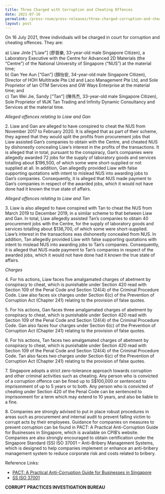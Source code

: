 ```yaml
---
title: Three Charged with Corruption and Cheating Offences
date: 2021-07-16
permalink: /press-room/press-releases/three-charged-corruption-and-cheating-offences/
layout: post
---
```


On 16 July 2021, three individuals will be charged in court for corruption and cheating offences. They are: 

a)    Liaw Jinle [“Liaw”] (廖晉樂, 33-year-old male Singapore Citizen), a Laboratory Executive with the Centre for Advanced 2D Materials (the “Centre”) of the National University of Singapore (“NUS”) at the material time; <br>
b)    Gan Yee Aun [“Gan”] (顏怡安, 34-year-old male Singapore Citizen), Director of  HOH Multitrade Pte Ltd and Laco Management Pte Ltd, and Sole Proprietor of Ian OTM Services and GW Ways Enterprise at the material time; and<br>
c)    Tan Wei Jie, Sandy [“Tan”] (陳伟杰, 33-year-old male Singapore Citizen), Sole Proprietor of WJK Tan Trading and Infinity Dynamic Consultancy and Services at the material time.

*Alleged offences relating to Liaw and Gan*
	
2\.         Liaw and Gan are alleged to have conspired to cheat the NUS from November 2017 to February 2020. It is alleged that as part of their scheme, they agreed that they would split the profits from procurement jobs that Liaw assisted Gan’s companies to obtain with the Centre, and cheated NUS by dishonestly concealing Liaw’s interest in the profits of the transactions. It is alleged that in total, pursuant to the conspiracy, Gan’s companies were allegedly awarded 72 jobs for the supply of laboratory goods and services totalling about $196,500, of which some were short-supplied or not supplied at all. In addition, Gan allegedly provided Liaw with false supporting quotations with intent to mislead NUS into awarding jobs to Gan’s companies. Consequently, it is alleged that NUS made payment to Gan’s companies in respect of the awarded jobs, which it would not have done had it known the true state of affairs. 

*Alleged offences relating to Liaw and Tan*

3\.         Liaw is also alleged to have conspired with Tan to cheat the NUS from March 2019 to December 2019, in a similar scheme to that between Liaw and Gan. In total, Liaw allegedly assisted Tan’s companies to obtain 40 procurement jobs with the Centre, for the supply of laboratory goods and services totalling about $136,700, of which some were short-supplied. Liaw’s interest in the transactions was dishonestly concealed from NUS. In addition, Tan allegedly provided Liaw with false supporting quotations with intent to mislead NUS into awarding jobs to Tan’s companies. Consequently, it is alleged that NUS made payment to Tan’s companies in respect of the awarded jobs, which it would not have done had it known the true state of affairs. 

*Charges*

4\.         For his actions, Liaw faces five amalgamated charges of abetment by conspiracy to cheat, which is punishable under Section 420 read with Section 109 of the Penal Code and Section 124(4) of the Criminal Procedure Code. Liaw also faces six charges under Section 6(c) of the Prevention of Corruption Act (Chapter 241) relating to the provision of false quotes.    

5\.         For his actions, Gan faces three amalgamated charges of abetment by conspiracy to cheat, which is punishable under Section 420 read with Section 109 of the Penal Code and Section 124(4) of the Criminal Procedure Code. Gan also faces four charges under Section 6(c) of the Prevention of Corruption Act (Chapter 241) relating to the provision of false quotes.    

6\.         For his actions, Tan faces two amalgamated charges of abetment by conspiracy to cheat, which is punishable under Section 420 read with Section 109 of the Penal Code and Section 124(4) of the Criminal Procedure Code. Tan also faces two charges under Section 6(c) of the Prevention of Corruption Act (Chapter 241) relating to the provision of false quotes.    

7\.         Singapore adopts a strict zero-tolerance approach towards corruption and other criminal activities such as cheating. Any person who is convicted of a corruption offence can be fined up to S$100,000 or sentenced to imprisonment of up to 5 years or to both. Any person who is convicted of cheating under Section 420 of the Penal Code can be sentenced to imprisonment for a term which may extend to 10 years, and also be liable to a fine.

8\.         Companies are strongly advised to put in place robust procedures in areas such as procurement and internal audit to prevent falling victim to corrupt acts by their employees. Guidance for companies on measures to prevent corruption can be found in PACT: A Practical Anti-Corruption Guide for Businesses in Singapore, which is available on CPIB’s website. Companies are also strongly encouraged to obtain certification under the Singapore Standard (SS) ISO 37001 – Anti-Bribery Management Systems, which is designed to help companies implement or enhance an anti-bribery management system to reduce corporate risk and costs related to bribery. 

 Reference Links:
* [PACT: A Practical Anti-Corruption Guide for Businesses in Singapore](/research-room/publications/anti-corruption-guide-for-businesses/)<br>
* [SS ISO 37001](/research-room/publications/ss-iso-37001/)

**CORRUPT PRACTICES INVESTIGATION BUREAU**
